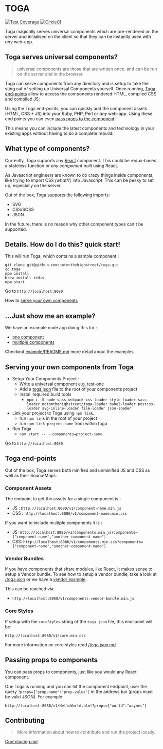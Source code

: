 # TOGA

[![Test Coverage](https://codeclimate.com/repos/56d6f79a4304122460007970/badges/70c559a8e7dbfc647eb1/coverage.svg)](https://codeclimate.com/repos/56d6f79a4304122460007970/coverage)
[![CircleCI](https://circleci.com/gh/notonthehighstreet/toga/tree/master.svg?style=svg&circle-token=fad4a71fbda4e23fb196f5e4c63384bf7db66b6c)](https://circleci.com/gh/notonthehighstreet/toga/tree/master)

Toga magically serves universal components which are pre-rendered on the server and initialised on the client so that they can be instantly used with *any* web-app.

## Toga serves universal components?

> universal components are those that are written once, and can be run on the server and in the browser.

Toga can serve components from any directory and is setup to take the sting out of setting up Universal Components yourself.
Once running, [Toga end-points](#toga-end-points) allow to access the components rendered HTML, compiled CSS and compiled JS;

Using the Toga end-points, you can quickly add the component assets (HTML, CSS + JS) into your Ruby, PHP, Perl or *any* web-app.
Using these end points you can even [pass props to the component](#passing-props-to-components)!

This means you can include the latest components and technology in your existing apps without having to do a complete rebuild.

## What type of components?

Currently, Toga supports any [React](https://github.com/facebook/react) component.
This could be redux-based, a stateless function or *any component* built using React.

As Javascript engineers are known to do crazy things inside components, like trying to import CSS *(what!?)* into Javascript.
This can be pesky to set up, especially on the server.

Out of the box, Toga supports the following imports:
 * SVG
 * CSS/SCSS
 * JSON

In the future, there is no reason why other component types can't be supported.

## Details. How do I do this? quick start!

This will run Toga, which contains a sample component :

```
git clone git@github.com:notonthehighstreet/toga.git
cd toga
npm install
brew install redis
npm start
```
Go to `http://localhost:8080`

How to [serve your own components](#serving-your-own-components-from-toga)

## ...Just show me an example?

We have an example node app doing this for :

 * [one component](/example/routes/one-component.js)
 * [multiple components](/example/routes/multiple-components.js)

Checkout [example/README.md](/example/README.md) more detail about the examples.

## Serving your own components from Toga

* Setup Your Components Project :
  * Write a universal component e.g. [test-one](/tests/e2e/components/test-one/index.js)
  * Add a [toga.json](/toga.json.md) file to the root of your components project
  * Install required build tools
    * `npm i -S node-sass webpack css-loader style-loader sass-loader notonthehighstreet/toga-loader babel-loader postcss-loader svg-inline-loader file-loader json-loader `
* Link your project to Toga using `npm link`.
  * run `npm link` in the root of your project
  * run `npm link project-name` from within toga
* Run Toga
  * `npm start -- --components=project-name`

Go to `http://localhost:8080`

## Toga end-points

Out of the box, Toga serves both minified and unminified JS and CSS as well as their SourceMaps.

### Component Assets

The endpoint to get the assets for a single component is :

 * JS : `http://localhost:8080/v1/component-name.min.js`
 * CSS : `http://localhost:8080/v1/component-name.min.css`

If you want to include multiple components it is :

 * JS: `http://localhost:8080/v1/components.min.js?components=["component-name","another-component-name"]`
 * CSS: `http://localhost:8080/v1/components.min.css?components=["component-name","another-component-name"]`

### Vendor Bundles

If you have components that share modules, like React, It makes sense to setup a Vendor bundle.
To see how to setup a vendor bundle, take a look at [/toga.json](/toga.json.md) or we have a [vendor example](/example/README.md#vendor-javascript).

This can be reached via:

 * `http://localhost:8080/v1/components-vendor-bundle.min.js`

### Core Styles

If setup with the `coreStyles` string of the `toga.json` file, this end-point will be:

 `http://localhost:8080/v1/core.min.css`

For more information on core styles read [/toga.json.md](/toga.json.md#corestyles-string-optional)


## Passing props to components

You can pass props to components, just like you would any React component.

One Toga is running and you can hit the component endpoint, user the query `?props={"prop-name":"prop-value"}` in the address bar (props must be valid JSON).  For example:

`http://localhost:8080/v1/HelloWorld.html?props={"world":"waynes"}`


## Contributing

 > More information about how to contribute and run the project locally.

[Contributing.md](CONTRIBUTING.md)
